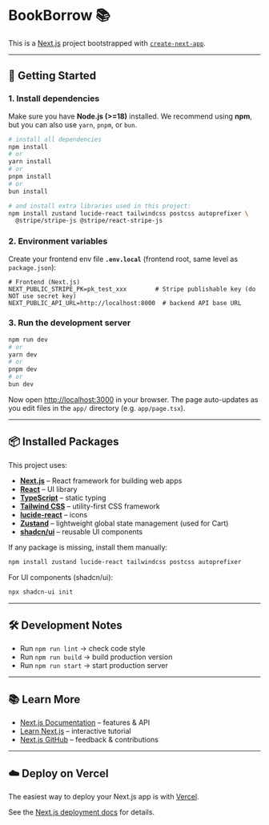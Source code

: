 # BookBorrow 📚

This is a [Next.js](https://nextjs.org) project bootstrapped with [`create-next-app`](https://nextjs.org/docs/app/api-reference/cli/create-next-app).

---

## 🚀 Getting Started

### 1. Install dependencies

Make sure you have **Node.js (>=18)** installed.
We recommend using **npm**, but you can also use `yarn`, `pnpm`, or `bun`.

```bash
# install all dependencies
npm install
# or
yarn install
# or
pnpm install
# or
bun install
```

```bash
# and install extra libraries used in this project:
npm install zustand lucide-react tailwindcss postcss autoprefixer \
  @stripe/stripe-js @stripe/react-stripe-js
```

### 2. Environment variables
Create your frontend env file  **`.env.local`** (frontend root, same level as `package.json`):

```env
# Frontend (Next.js)
NEXT_PUBLIC_STRIPE_PK=pk_test_xxx        # Stripe publishable key (do NOT use secret key)
NEXT_PUBLIC_API_URL=http://localhost:8000  # backend API base URL
```

### 3. Run the development server
```bash
npm run dev
# or
yarn dev
# or
pnpm dev
# or
bun dev
```

Now open [http://localhost:3000](http://localhost:3000) in your browser.
The page auto-updates as you edit files in the `app/` directory (e.g. `app/page.tsx`).

---

## 📦 Installed Packages

This project uses:

* **[Next.js](https://nextjs.org/)** – React framework for building web apps
* **[React](https://react.dev/)** – UI library
* **[TypeScript](https://www.typescriptlang.org/)** – static typing
* **[Tailwind CSS](https://tailwindcss.com/)** – utility-first CSS framework
* **[lucide-react](https://lucide.dev/)** – icons
* **[Zustand](https://github.com/pmndrs/zustand)** – lightweight global state management (used for Cart)
* **[shadcn/ui](https://ui.shadcn.com/)** – reusable UI components

If any package is missing, install them manually:

```bash
npm install zustand lucide-react tailwindcss postcss autoprefixer
```

For UI components (shadcn/ui):

```bash
npx shadcn-ui init
```

---

## 🛠 Development Notes

* Run `npm run lint` → check code style
* Run `npm run build` → build production version
* Run `npm run start` → start production server

---

## 📚 Learn More

* [Next.js Documentation](https://nextjs.org/docs) – features & API
* [Learn Next.js](https://nextjs.org/learn) – interactive tutorial
* [Next.js GitHub](https://github.com/vercel/next.js) – feedback & contributions

---

## ☁️ Deploy on Vercel

The easiest way to deploy your Next.js app is with [Vercel](https://vercel.com/new?utm_medium=default-template&filter=next.js&utm_source=create-next-app&utm_campaign=create-next-app-readme).

See the [Next.js deployment docs](https://nextjs.org/docs/app/building-your-application/deploying) for details.
